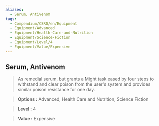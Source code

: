 ```yaml
---
aliases:
  - Serum, Antivenom
tags:
  - Compendium/CSRD/en/Equipment
  - Equipment/Advanced
  - Equipment/Health-Care-and-Nutrition
  - Equipment/Science-Fiction
  - Equipment/Level/4
  - Equipment/Value/Expensive
---
```

    
      
## Serum, Antivenom      
      
>As remedial serum, but grants a Might task eased by four steps to withstand and clear poison from the user's system and provides similar poison resistance for one day.      
> **Options :** Advanced, Health Care and Nutrition, Science Fiction      
> **Level :** 4      
> **Value :** Expensive
